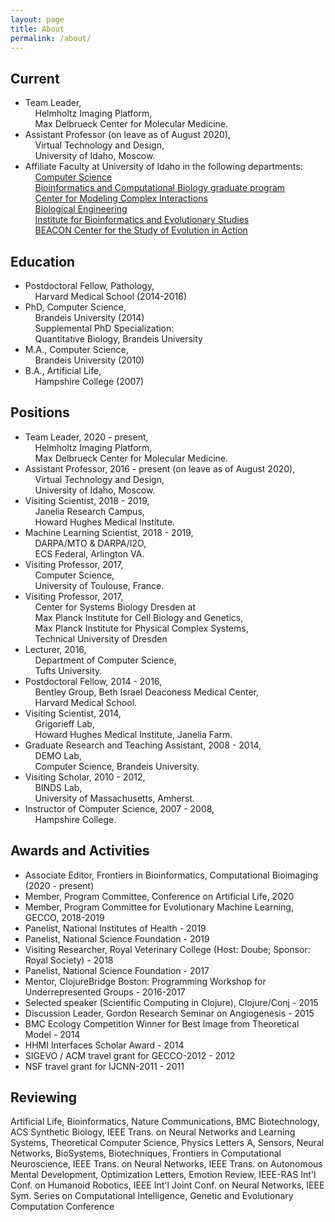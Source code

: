 ```yaml
---
layout: page
title: About
permalink: /about/
---
```


## Current
- Team Leader,<br />&nbsp;&nbsp;&nbsp;&nbsp;Helmholtz Imaging Platform,<br />&nbsp;&nbsp;&nbsp;&nbsp;Max Delbrueck Center for Molecular Medicine.
- Assistant Professor (on leave as of August 2020),<br />&nbsp;&nbsp;&nbsp;&nbsp;Virtual Technology and Design,<br />&nbsp;&nbsp;&nbsp;&nbsp;University of Idaho, Moscow.
- Affiliate Faculty at University of Idaho in the following departments:<br />
&nbsp;&nbsp;&nbsp;&nbsp;<a href="http://www.uidaho.edu/engr/departments/cs">Computer Science</a><br />
&nbsp;&nbsp;&nbsp;&nbsp;<a href="https://www.uidaho.edu/sci/bcb">Bioinformatics and Computational Biology graduate program</a><br />
&nbsp;&nbsp;&nbsp;&nbsp;<a href="https://cmciuidaho.org/">Center for Modeling Complex Interactions</a><br />
&nbsp;&nbsp;&nbsp;&nbsp;<a href="https://www.uidaho.edu/engr/departments/be">Biological Engineering</a><br />
&nbsp;&nbsp;&nbsp;&nbsp;<a href="http://www.ibest.uidaho.edu/">Institute for Bioinformatics and Evolutionary Studies</a><br />
&nbsp;&nbsp;&nbsp;&nbsp;<a href="https://www3.beacon-center.org/">BEACON Center for the Study of Evolution in Action</a><br />

## Education
- Postdoctoral Fellow, Pathology,<br />&nbsp;&nbsp;&nbsp;&nbsp;Harvard Medical School (2014-2016)<br />
- PhD, Computer Science,<br />&nbsp;&nbsp;&nbsp;&nbsp;Brandeis University (2014)<br />&nbsp;&nbsp;&nbsp;&nbsp;Supplemental PhD Specialization:<br />&nbsp;&nbsp;&nbsp;&nbsp;Quantitative Biology, Brandeis University<br />
- M.A., Computer Science,<br />&nbsp;&nbsp;&nbsp;&nbsp;Brandeis University (2010)<br />
- B.A., Artificial Life,<br />&nbsp;&nbsp;&nbsp;&nbsp;Hampshire College (2007)<br />

## Positions
- Team Leader, 2020 - present,<br />&nbsp;&nbsp;&nbsp;&nbsp;Helmholtz Imaging Platform,<br />&nbsp;&nbsp;&nbsp;&nbsp;Max Delbrueck Center for Molecular Medicine.
- Assistant Professor, 2016 - present (on leave as of August 2020),<br />&nbsp;&nbsp;&nbsp;&nbsp;Virtual Technology and Design,<br />&nbsp;&nbsp;&nbsp;&nbsp;University of Idaho, Moscow.<br />
- Visiting Scientist, 2018 - 2019,<br />&nbsp;&nbsp;&nbsp;&nbsp;Janelia Research Campus,<br />&nbsp;&nbsp;&nbsp;&nbsp;Howard Hughes Medical Institute.<br />
- Machine Learning Scientist, 2018 - 2019,<br />&nbsp;&nbsp;&nbsp;&nbsp;DARPA/MTO & DARPA/I2O,<br />&nbsp;&nbsp;&nbsp;&nbsp;ECS Federal, Arlington VA.<br />
- Visiting Professor, 2017,<br />&nbsp;&nbsp;&nbsp;&nbsp;Computer Science,<br />&nbsp;&nbsp;&nbsp;&nbsp;University of Toulouse, France.<br />
- Visiting Professor, 2017,<br />&nbsp;&nbsp;&nbsp;&nbsp;Center for Systems Biology Dresden at<br />&nbsp;&nbsp;&nbsp;&nbsp;Max Planck Institute for Cell Biology and Genetics,<br />&nbsp;&nbsp;&nbsp;&nbsp;Max Planck Institute for Physical Complex Systems,<br />&nbsp;&nbsp;&nbsp;&nbsp;Technical University of Dresden<br />
- Lecturer, 2016,<br />&nbsp;&nbsp;&nbsp;&nbsp;Department of Computer Science,<br />&nbsp;&nbsp;&nbsp;&nbsp;Tufts University.<br />
- Postdoctoral Fellow, 2014 - 2016,<br />&nbsp;&nbsp;&nbsp;&nbsp;Bentley Group, Beth Israel Deaconess Medical Center,<br />&nbsp;&nbsp;&nbsp;&nbsp;Harvard Medical School.<br />
- Visiting Scientist, 2014,<br />&nbsp;&nbsp;&nbsp;&nbsp;Grigorieff Lab, <br />&nbsp;&nbsp;&nbsp;&nbsp;Howard Hughes Medical Institute, Janelia Farm.<br />
- Graduate Research and Teaching Assistant, 2008 - 2014,<br />&nbsp;&nbsp;&nbsp;&nbsp;DEMO Lab,<br />&nbsp;&nbsp;&nbsp;&nbsp;Computer Science, Brandeis University.<br />
- Visiting Scholar, 2010 - 2012,<br />&nbsp;&nbsp;&nbsp;&nbsp;BINDS Lab,<br />&nbsp;&nbsp;&nbsp;&nbsp;University of Massachusetts, Amherst.<br />
- Instructor of Computer Science, 2007 - 2008,<br />&nbsp;&nbsp;&nbsp;&nbsp;Hampshire College.<br />

## Awards and Activities
- Associate Editor, Frontiers in Bioinformatics, Computational Bioimaging (2020 - present)
- Member, Program Committee, Conference on Artificial Life, 2020
- Member, Program Committee for Evolutionary Machine Learning, GECCO, 2018-2019
- Panelist, National Institutes of Health - 2019<br />
- Panelist, National Science Foundation - 2019<br />
- Visiting Researcher, Royal Veterinary College (Host: Doube; Sponsor: Royal Society) - 2018
- Panelist, National Science Foundation - 2017<br />
- Mentor, ClojureBridge Boston: Programming Workshop for Underrepresented Groups - 2016-2017<br />
- Selected speaker (Scientific Computing in Clojure), Clojure/Conj - 2015<br />
- Discussion Leader, Gordon Research Seminar on Angiogenesis - 2015<br />
- BMC Ecology Competition Winner for Best Image from Theoretical Model - 2014<br />
- HHMI Interfaces Scholar Award - 2014<br />
- SIGEVO / ACM travel grant for GECCO-2012 - 2012<br />
- NSF travel grant for IJCNN-2011 - 2011<br />

## Reviewing

Artificial Life, Bioinformatics, Nature Communications, BMC Biotechnology, ACS Synthetic Biology, IEEE Trans. on Neural Networks and Learning Systems, Theoretical Computer Science, Physics Letters A, Sensors, Neural Networks, BioSystems, Biotechniques, Frontiers in Computational Neuroscience, IEEE Trans. on Neural Networks, IEEE Trans. on Autonomous Mental Development, Optimization Letters, Emotion Review, IEEE-RAS Int'l Conf. on Humanoid Robotics, IEEE Int'l Joint Conf. on Neural Networks, IEEE Sym. Series on Computational Intelligence, Genetic and Evolutionary Computation Conference
